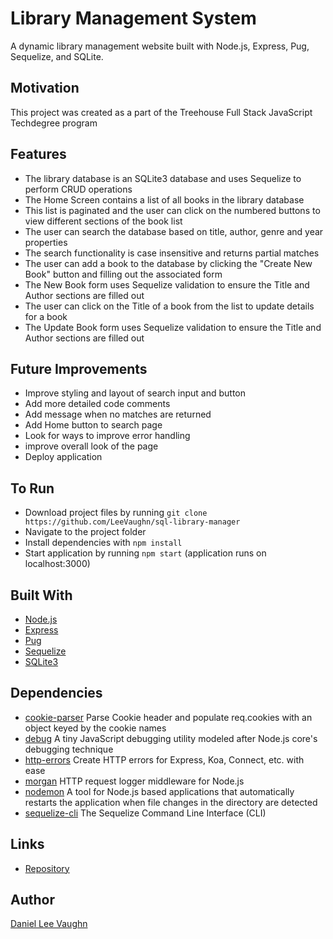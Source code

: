 # Library Management System

A dynamic library management website built with Node.js, Express, Pug, Sequelize, and SQLite.

## Motivation

This project was created as a part of the Treehouse Full Stack JavaScript Techdegree program

## Features

* The library database is an SQLite3 database and uses Sequelize to perform CRUD operations
* The Home Screen contains a list of all books in the library database
* This list is paginated and the user can click on the numbered buttons to view different sections of the book list
* The user can search the database based on title, author, genre and year properties
* The search functionality is case insensitive and returns partial matches
* The user can add a book to the database by clicking the "Create New Book" button and filling out the associated form
* The New Book form uses Sequelize validation to ensure the Title and Author sections are filled out
* The user can click on the Title of a book from the list to update details for a book
* The Update Book form uses Sequelize validation to ensure the Title and Author sections are filled out

## Future Improvements

* Improve styling and layout of search input and button
* Add more detailed code comments
* Add message when no matches are returned
* Add Home button to search page
* Look for ways to improve error handling
* improve overall look of the page
* Deploy application

## To Run

* Download project files by running `git clone https://github.com/LeeVaughn/sql-library-manager`
* Navigate to the project folder
* Install dependencies with `npm install`
* Start application by running `npm start` (application runs on localhost:3000)

## Built With

* [Node.js](https://nodejs.org/en/)
* [Express](https://github.com/LeeVaughn/twitter-interface)
* [Pug](https://pugjs.org/api/getting-started.html)
* [Sequelize](https://www.npmjs.com/package/sequelize)
* [SQLite3](https://www.npmjs.com/package/sqlite3)

## Dependencies

* [cookie-parser](https://www.npmjs.com/package/cookie-parser) Parse Cookie header and populate req.cookies with an object keyed by the cookie names
* [debug](https://www.npmjs.com/package/debug) A tiny JavaScript debugging utility modeled after Node.js core's debugging technique
* [http-errors](https://www.npmjs.com/package/http-errors) Create HTTP errors for Express, Koa, Connect, etc. with ease
* [morgan](https://www.npmjs.com/package/morgan) HTTP request logger middleware for Node.js
* [nodemon](https://www.npmjs.com/package/nodemon) A tool for Node.js based applications that automatically restarts the application when file changes in the directory are detected
* [sequelize-cli](https://www.npmjs.com/package/sequelize-cli) The Sequelize Command Line Interface (CLI)

## Links

* [Repository](https://github.com/LeeVaughn/sql-library-manager)

## Author

[Daniel Lee Vaughn](https://github.com/LeeVaughn)
